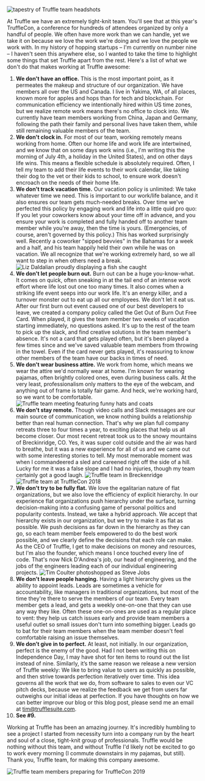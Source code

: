![tapestry of Truffle team headshots](/img/blog/10-things-we-dont-do-that-make-working-at-truffle-awesome/layer-1.jpg)

At Truffle we have an extremely tight-knit team. You'll see that at this year's TruffleCon, a conference for hundreds of attendees organized by only a handful of people. We often have more work than we can handle, yet we take it on because we love the work we're doing and we love the people we work with. In my history of hopping startups – I'm currently on number nine – I haven't seen this anywhere else, so I wanted to take the time to highlight some things that set Truffle apart from the rest. Here's a list of what we don't do that makes working at Truffle awesome:

1. **We don't have an office.** This is the most important point, as it permeates the makeup and structure of our organization. We have members all over the US and Canada. I live in Yakima, WA, of all places, known more for apples and hops than for tech and blockchain. For communication efficiency we intentionally hired within US time zones, but we realize remote work means there's no office to clock into. We currently have team members working from China, Japan and Germany, following the path their family and personal lives have taken them, while still remaining valuable members of the team.
1. **We don't clock in.** For most of our team, working remotely means working from home. Often our home life and work life are intertwined, and we know that on some days work wins (i.e., I'm writing this the morning of July 4th, a holiday in the United States), and on other days life wins. This means a flexible schedule is absolutely required. Often, I tell my team to add their life events to their work calendar, like taking their dog to the vet or their kids to school, to ensure work doesn't encroach on the needs of their home life.
1. **We don't track vacation time.** Our vacation policy is unlimited: We take whatever time we need. This is important to our work/life balance, and it also ensures our team gets much-needed breaks. Over time we've perfected this policy by engaging work and life into a little quid pro quo: If you let your coworkers know about your time off in advance, and you ensure your work is completed and fully handed off to another team member while you're away, then the time is yours. (Emergencies, of course, aren't governed by this policy.) This has worked surprisingly well. Recently a coworker "sipped bevvies" in the Bahamas for a week and a half, and his team happily held their own while he was on vacation. We all recognize that we're working extremely hard, so we all want to step in when others need a break.
![Liz Daldalian proudly displaying a fish she caught](/img/blog/10-things-we-dont-do-that-make-working-at-truffle-awesome/layer-2.jpg)
1. **We don't let people burn out.** Burn out can be a huge you-know-what. It comes on quick, often sneaking in at the tail end of an intense work effort where life lost out one too many times. It also comes when a striking life event seeps into our work life. It's an energy killer, and a turnover monster out to eat up all our employees. We don't let it eat us. After our first burn out event caused one of our best developers to leave, we created a company policy called the Get Out of Burn Out Free Card. When played, it gives the team member two weeks of vacation starting immediately, no questions asked. It's up to the rest of the team to pick up the slack, and find creative solutions in the team member's absence. It's not a card that gets played often, but it's been played a few times since and we've saved valuable team members from throwing in the towel. Even if the card never gets played, it's reassuring to know other members of the team have our backs in times of need.
1. **We don't wear business attire.** We work from home, which means we wear the attire we'd normally wear at home. I'm known for wearing pajamas, often brightly colored ones, even during business calls. At the very least, professionalism only matters to the eye of the webcam, and anything out of frame is totally fair game. And heck, we're working hard, so we want to be comfortable.
![Truffle team meeting featuring funny hats and coats](/img/blog/10-things-we-dont-do-that-make-working-at-truffle-awesome/layer-3.jpg)
1. **We don't stay remote.** Though video calls and Slack messages are our main source of communication, we know nothing builds a relationship better than real human connection. That's why we plan full company retreats three to four times a year, to exciting places that help us all become closer. Our most recent retreat took us to the snowy mountains of Breckinridge, CO. Yes, it was super cold outside and the air was hard to breathe, but it was a new experience for all of us and we came out with some interesting stories to tell. My most memorable moment was when I commandeered a sled and careened right off the side of a hill. Lucky for me it was a false slope and I had no injuries, though my team certainly got a good laugh.
![Truffle team in Breckenridge](/img/blog/10-things-we-dont-do-that-make-working-at-truffle-awesome/layer-4.jpg)
![Truffle team at TruffleCon 2018](/img/blog/10-things-we-dont-do-that-make-working-at-truffle-awesome/layer-5.jpg)
1. **We don't try to be fully flat.** We love the egalitarian nature of flat organizations, but we also love the efficiency of explicit hierarchy. In our experience flat organizations push hierarchy under the surface, turning decision-making into a confusing game of personal politics and popularity contests. Instead, we take a hybrid approach. We accept that hierarchy exists in our organization, but we try to make it as flat as possible. We push decisions as far down in the hierarchy as they can go, so each team member feels empowered to do the best work possible, and we clearly define the decisions that each role can make. As the CEO of Truffle, I get to make decisions on money and resources, but I'm also the founder, which means I once touched every line of code. That's now Nick D'Andrea's job, our head of engineering, and the jobs of the engineers leading each of our individual engineering projects.
![Tim Coulter photoshopped as Steve Jobs](/img/blog/10-things-we-dont-do-that-make-working-at-truffle-awesome/layer-6.jpg)
1. **We don't leave people hanging.** Having a light hierarchy gives us the ability to appoint leads. Leads are sometimes a vehicle for accountability, like managers in traditional organizations, but most of the time they're there to serve the members of our team. Every team member gets a lead, and gets a weekly one-on-one that they can use any way they like. Often these one-on-ones are used as a regular place to vent: they help us catch issues early and provide team members a useful outlet so small issues don't turn into something bigger. Leads go to bat for their team members when the team member doesn't feel comfortable raising an issue themselves.
1. **We don’t give in to perfect.** At least, not initially. In our organization, perfect is the enemy of the good. Had I not been writing this on Independence Day, I may have shot for ten items to round out the list instead of nine. Similarly, it’s the same reason we release a new version of Truffle weekly: We like to bring value to users as quickly as possible, and then strive towards perfection iteratively over time. This idea governs all the work that we do, from software to sales to even our VC pitch decks, because we realize the feedback we get from users far outweighs our initial ideas at perfection. If you have thoughts on how we can better improve our blog or this blog post, please send me an email at tim@trufflesuite.com.
1. **See #9.**

Working at Truffle has been an amazing journey. It's incredibly humbling to see a project I started from necessity turn into a company run by the heart and soul of a close, tight-knit group of professionals. Truffle would be nothing without this team, and without Truffle I'd likely not be excited to go to work every morning (I commute downstairs in my pajamas, but still). Thank you, Truffle team, for making this company awesome.

![Truffle team members preparing for TruffleCon 2019](/img/blog/10-things-we-dont-do-that-make-working-at-truffle-awesome/layer-7.jpg)